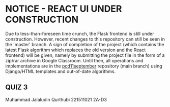 # NOTICE - REACT UI UNDER CONSTRUCTION

Due to less-than-foreseen time crunch, the Flask frontend is still under construction. However, recent changes to this repository can still be seen in the 'master' branch. A sign of completion of the project (which contains the latest Flask algorithm which replaces the old version and the React frontend) will be given, namely by submitting the project file in the form of a zip/rar archive in Google Classroom. Until then, all operations and implementations are in the [pcd11september](https://github.com/thisisjackii/pcd11september) repository (main branch) using Django/HTML templates and out-of-date algorithms.

## QUIZ 3

Muhammad Jalaludin Qurthubi
221511021
2A-D3

